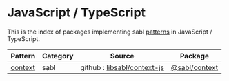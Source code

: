 # JavaScript / TypeScript

This is the index of packages implementing sabl [patterns](../README.md#patterns) in JavaScript / TypeScript.

|Pattern|Category|Source|Package|
|-|-|-|-|
|[context](./patterns/context.md)|sabl|github : [libsabl/context-js](https://github.com/libsabl/context-js)|[@sabl/context](https://www.npmjs.com/package/@sabl/context)|